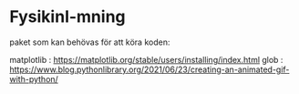 # Fysikinl-mning

paket som kan behövas för att köra koden:

matplotlib : https://matplotlib.org/stable/users/installing/index.html
glob : https://www.blog.pythonlibrary.org/2021/06/23/creating-an-animated-gif-with-python/

